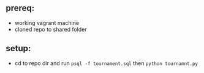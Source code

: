 ## prereq:
- working vagrant machine
- cloned repo to shared folder

## setup:
- cd to repo dir and run `psql -f tournament.sql` then `python tournamnt.py`